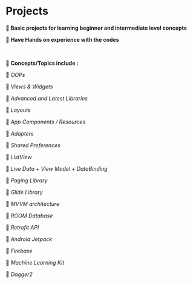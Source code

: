 # Projects 

🔴 **Basic projects for learning beginner and intermediate level concepts**
>
🔴 **Have Hands on experience with the codes**

<br/>

🔴 **Concepts/Topics include :**
>
🍁 *OOPs*
>
🍁 *Views & Widgets*
>
🍁 *Advanced and Latest Libraries*
>
🍁 *Layouts* 
>
🍁 *App Components / Resources*
>
🍁 *Adapters*
>
🍁 *Shared Preferences*
>
🍁 *ListView*
>
🍁 *Live Data + View Model + DataBinding*
>
🍁 *Paging Library*
>
🍁 *Glide Library*
>
🍁 *MVVM architecture*
>
🍁 *ROOM Database*
>
🍁 *Retrofit API*
>
🍁 *Android Jetpack*
>
🍁 *Firebase*
>
🍁 *Machine Learning Kit*
>
🍁 *Dagger2*

